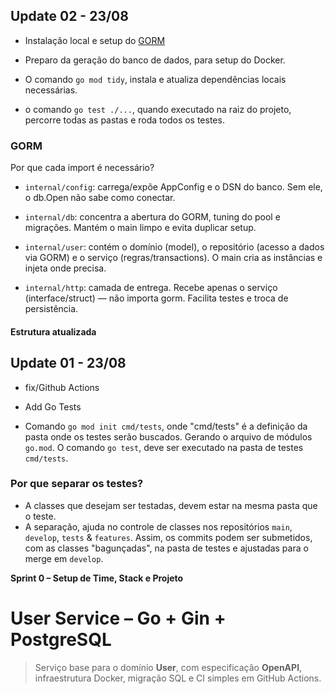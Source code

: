 ## Update 02 - 23/08

* Instalação local e setup do [GORM](https://gorm.io/docs/)
- Preparo da geração do banco de dados, para setup do Docker.

- O comando `go mod tidy`, instala e atualiza dependências locais necessárias.
- o comando `go test ./...`, quando executado na raiz do projeto, percorre todas as pastas e roda todos os testes.

### GORM
Por que cada import é necessário?

* `internal/config`: carrega/expõe AppConfig e o DSN do banco. Sem ele, o db.Open não sabe como conectar.

* `internal/db`: concentra a abertura do GORM, tuning do pool e migrações. Mantém o main limpo e evita duplicar setup.

* `internal/user`: contém o domínio (model), o repositório (acesso a dados via GORM) e o serviço (regras/transactions). O main cria as instâncias e injeta onde precisa.

* `internal/http`: camada de entrega. Recebe apenas o serviço (interface/struct) — não importa gorm. Facilita testes e troca de persistência.

#### Estrutura atualizada



## Update 01 - 23/08

* fix/Github Actions

* Add Go Tests 
- Comando `go mod init cmd/tests`, onde "cmd/tests" é a definição da pasta onde os testes serão buscados. Gerando o arquivo de módulos `go.mod`. O comando `go test`, deve ser executado na pasta de testes `cmd/tests`.

### Por que separar os testes?
- A classes que desejam ser testadas, devem estar na mesma pasta que o teste.
- A separação, ajuda no controle de classes nos repositórios `main`, `develop`, `tests` & `features`.
Assim, os commits podem ser submetidos, com as classes "bagunçadas", na pasta de testes e ajustadas para o merge em `develop`.


**Sprint 0 – Setup de Time, Stack e Projeto**

# User Service – Go + Gin + PostgreSQL

> Serviço base para o domínio **User**, com especificação **OpenAPI**, infraestrutura Docker, migração SQL e CI simples em GitHub Actions.